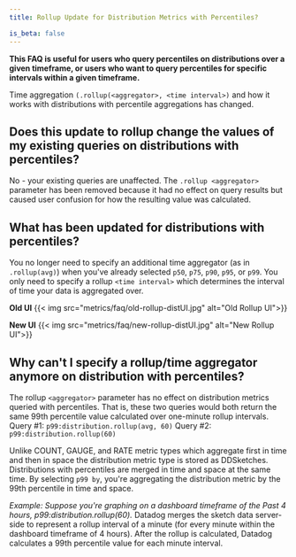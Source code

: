 ```yaml
---
title: Rollup Update for Distribution Metrics with Percentiles?

is_beta: false
---
```

**This FAQ is useful for users who query percentiles on distributions over a given timeframe, or users who want to query percentiles for specific intervals within a given timeframe.**

Time aggregation `(.rollup(<aggregator>, <time interval>)` and how it works with distributions with percentile aggregations has changed.

## Does this update to rollup change the values of my existing queries on distributions with percentiles?
No - your existing queries are unaffected. The `.rollup <aggregator>` parameter has been removed because it had no effect on query results but caused user confusion for how the resulting value was calculated.

## What has been updated for distributions with percentiles?
You no longer need to specify an additional time aggregator (as in `.rollup(avg)`) when you've already selected `p50`, `p75`, `p90`, `p95`, or `p99`. You only need to specify a rollup `<time interval>` which determines the interval of time your data is aggregated over.

**Old UI**
{{< img src="metrics/faq/old-rollup-distUI.jpg" alt="Old Rollup UI">}}

**New UI**
{{< img src="metrics/faq/new-rollup-distUI.jpg" alt="New Rollup UI">}}

## Why can't I specify a rollup/time aggregator anymore on distribution with percentiles?
The rollup `<aggregator>` parameter has no effect on distribution metrics queried with percentiles. That is, these two queries would both return the same 99th percentile value calculated over one-minute rollup intervals.
Query #1: `p99:distribution.rollup(avg, 60)`
Query #2: `p99:distribution.rollup(60)`

Unlike COUNT, GAUGE, and RATE metric types which aggregate first in time and then in space the distribution metric type is stored as DDSketches. Distributions with percentiles are merged in time and space at the same time. By selecting `p99 by`, you're aggregating the distribution metric by the 99th percentile in time and space.

_Example: Suppose you're graphing on a dashboard timeframe of the Past 4 hours, p99:distribution.rollup(60)._
Datadog merges the sketch data server-side to represent a rollup interval of a minute (for every minute within the dashboard timeframe of 4 hours). After the rollup is calculated, Datadog calculates a 99th percentile value for each minute interval.
